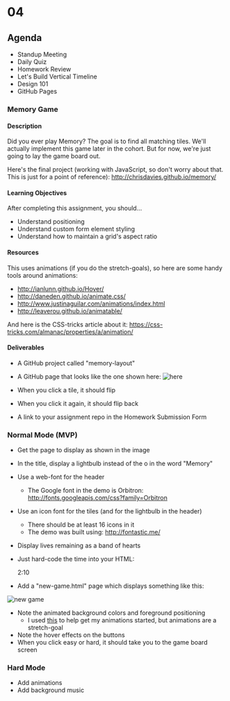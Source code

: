 # 04

## Agenda

* Standup Meeting
* Daily Quiz
* Homework Review
* Let's Build Vertical Timeline
* Design 101
* GitHub Pages

### Memory Game

#### Description

Did you ever play Memory? The goal is to find all matching tiles. We'll actually implement this game later in the cohort. But for now, we're just going to lay the game board out.

Here's the final project (working with JavaScript, so don't worry about that. This is just for a point of reference): http://chrisdavies.github.io/memory/

#### Learning Objectives

After completing this assignment, you should...

* Understand positioning
* Understand custom form element styling
* Understand how to maintain a grid's aspect ratio

#### Resources

This uses animations (if you do the stretch-goals), so here are some handy tools around animations:

* http://ianlunn.github.io/Hover/
* http://daneden.github.io/animate.css/
* http://www.justinaguilar.com/animations/index.html
* http://leaverou.github.io/animatable/

And here is the CSS-tricks article about it:
https://css-tricks.com/almanac/properties/a/animation/

#### Deliverables

* A GitHub project called "memory-layout"
* A GitHub page that looks like the one shown here:
![here](https://github.com/tiy-durham-fe-2015/curriculum/raw/master/img/memory-gameboard.gif)
* When you click a tile, it should flip
* When you click it again, it should flip back

* A link to your assignment repo in the Homework Submission Form

### Normal Mode (MVP)

* Get the page to display as shown in the image
* In the title, display a lightbulb instead of the o in the word "Memory"
* Use a web-font for the header
  * The Google font in the demo is Orbitron: http://fonts.googleapis.com/css?family=Orbitron
* Use an icon font for the tiles (and for the lightbulb in the header)
  * There should be at least 16 icons in it
  * The demo was built using: http://fontastic.me/
* Display lives remaining as a band of hearts
* Just hard-code the time into your HTML:

    <span class="game__time">2:10</span>

* Add a "new-game.html" page which displays something like this:

![new game](https://github.com/tiy-durham-fe-2015/curriculum/raw/master/img/memory-new-game.gif)

* Note the animated background colors and foreground positioning
  * I used [this](http://www.justinaguilar.com/animations/index.html) to help get my animations started, but animations are a    stretch-goal
* Note the hover effects on the buttons
* When you click easy or hard, it should take you to the game board screen

### Hard Mode

* Add animations
* Add background music
